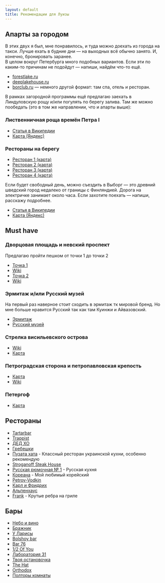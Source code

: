 ```yaml
---
layout: default
title: Рекомендации для Луизы
---
```


## Апарты за городом

В этих двух я был, мне понравилось, и туда можно доехать из города на такси. Лучше ехать в будние дни — на выходных всё обычно занято. И, конечно, бронировать заранее.  
В целом вокруг Петербурга много подобных вариантов. Если эти по каким-то причинам не подойдут — напиши, найдём что-то ещё.

- [forestlake.ru](https://forestlake.ru/#about)
- [deeplakehouse.ru](https://deeplakehouse.ru/)
- [borclub.ru](https://borclub.ru/) — немного другой формат: там спа, отель и ресторан.

В рамках загородной программы ещё предлагаю заехать в Линдуловскую рощу и/или погулять по берегу залива. Там же можно пообедать (это в том же направлении, что и апарты выше):

### Лиственничная роща времён Петра I

- [Статья в Википедии](https://ru.wikipedia.org/wiki/%D0%9B%D0%B8%D0%BD%D0%B4%D1%83%D0%BB%D0%BE%D0%B2%D1%81%D0%BA%D0%B0%D1%8F_%D1%80%D0%BE%D1%89%D0%B0)
- [Карта (Яндекс)](https://yandex.com/maps/-/CHXEeInB)

### Рестораны на берегу

- [Ресторан 1 (карта)](https://yandex.com/maps/-/CHXEeH2e)
- [Ресторан 2 (карта)](https://yandex.com/maps/-/CHXEiE8~)
- [Ресторан 3 (карта)](https://yandex.com/maps/-/CHXEmWZR)
- [Ресторан 4 (карта)](https://yandex.com/maps/-/CHXEuBow)

Если будет свободный день, можно съездить в Выборг — это древний шведский город недалеко от границы с Финляндией. Дорога на электричке занимает около часа. Если захотите поехать — напиши, расскажу подробнее.
- [Статья в Википедии](https://ru.wikipedia.org/wiki/%D0%92%D1%8B%D0%B1%D0%BE%D1%80%D0%B3)
- [Карта (Яндекс)](https://yandex.com/maps/-/CHXERHmu)

## Must have

### Дворцовая площадь и невский проспект
Предлагаю пройти пешком от точки 1 до точки 2
- [Точка 1](https://yandex.com/maps/-/CHXaVVya)
- [Wiki](https://ru.wikipedia.org/wiki/%D0%9D%D0%B5%D0%B2%D1%81%D0%BA%D0%B8%D0%B9_%D0%BF%D1%80%D0%BE%D1%81%D0%BF%D0%B5%D0%BA%D1%82)
- [Точка 2](https://yandex.com/maps/-/CHXaVQLB)
- [Wiki](https://ru.wikipedia.org/wiki/%D0%94%D0%B2%D0%BE%D1%80%D1%86%D0%BE%D0%B2%D0%B0%D1%8F_%D0%BF%D0%BB%D0%BE%D1%89%D0%B0%D0%B4%D1%8C)

### Эрмитаж и/или Русский музей
На первый раз наверное стоит сходить в эрмитаж тк мировой бренд. Но мне больше нравится Русский так как там Куинжи и Айвазовский.
- [Эрмитаж](https://yandex.com/maps/-/CHXajRM9)
- [Русский музей](https://yandex.com/maps/-/CHXaZQ0h)

### Стрелка висильевского острова
- [Wiki](https://ru.wikipedia.org/wiki/%D0%A1%D1%82%D1%80%D0%B5%D0%BB%D0%BA%D0%B0_%D0%92%D0%B0%D1%81%D0%B8%D0%BB%D1%8C%D0%B5%D0%B2%D1%81%D0%BA%D0%BE%D0%B3%D0%BE_%D0%BE%D1%81%D1%82%D1%80%D0%BE%D0%B2%D0%B0)
- [Карта](https://yandex.com/maps/-/CHXa6M8J)

### Петроградская сторона и петропавловская крепость
- [Карта](https://yandex.com/maps/-/CHd4i05R)
- [Wiki](https://ru.wikipedia.org/wiki/%D0%9F%D0%B5%D1%82%D1%80%D0%BE%D0%BF%D0%B0%D0%B2%D0%BB%D0%BE%D0%B2%D1%81%D0%BA%D0%B0%D1%8F_%D0%BA%D1%80%D0%B5%D0%BF%D0%BE%D1%81%D1%82%D1%8C)

### Петергоф
- [Карта](https://yandex.com/maps/-/CHd4iPZ8)

## Рестораны

- [Tartarbar](https://yandex.com/maps/-/CHd4eAIr)
- [Trappist](https://yandex.com/maps/-/CHd4eIjt)
- [ДЕД ХО](https://yandex.com/maps/-/CHd4eM8d)
- [Гребешки](https://yandex.com/maps/-/CHd4eUit)
- [Пузата хата](https://yandex.com/maps/-/CHd4eYzk) - Классный ресторан украинской кухни, особенно рекомендую
- [Stroganoff Steak House](https://yandex.com/maps/-/CHd4eBLR)
- [Русская рюмочная № 1](https://yandex.com/maps/-/CHd4eF7F) - Русская кухня
- [Кореана](https://yandex.com/maps/-/CHd4eCzr) - Мой любимый корейский
- [Petrov-Vodkin](https://yandex.com/maps/-/CHd4eOzM)
- [Карл и Фридрих](https://yandex.com/maps/-/CHd4e0lj)
- [Альпенхаус](https://yandex.com/maps/-/CHd4e8~S)
- [Frank](https://yandex.com/maps/-/CHd4eHKe) - Крутые ребра на гриле

## Бары

- [Небо и вино](https://yandex.com/maps/-/CHd4eN1R)
- [Бражник](https://yandex.com/maps/-/CHd4e2Kw)
- [У Ларисы](https://yandex.com/maps/-/CHd4iA3P)
- [Bolshoy bar](https://yandex.com/maps/-/CHd4iMKR)
- [Bar 76](https://yandex.com/maps/-/CHd4iQ~S)
- [1/2 Of You](https://yandex.com/maps/-/CHd4i47k)
- [Лаборатория 31](https://yandex.com/maps/-/CHd4iF87)
- [Твоя остановочка](https://yandex.com/maps/-/CHd4i6ma)
- [The Hat](https://yandex.com/maps/-/CHd4i62F)
- [Orthodox](https://yandex.com/maps/-/CHd4iCp~)
- [Полторы комнаты](https://yandex.com/maps/-/CHd4iKoo)










